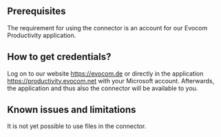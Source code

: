 
## Prerequisites

The requirement for using the connector is an account for our Evocom Productivity application. 

## How to get credentials?

Log on to our website https://evocom.de or directly in the application https://productivity.evocom.net with your Microsoft account. Afterwards, the application and thus also the connector will be available to you.

## Known issues and limitations

It is not yet possible to use files in the connector.